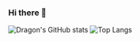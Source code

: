 ### Hi there 👋
![Dragon's GitHub stats](https://github-readme-stats.vercel.app/api?username=CraftingDragon007&theme=blue-green)
![Top Langs](https://github-readme-stats.vercel.app/api/top-langs/?username=CraftingDragon007&theme=blue-green)
